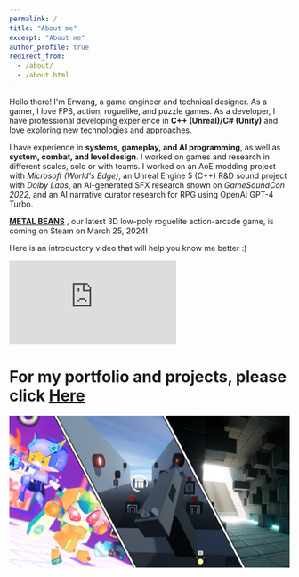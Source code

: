 ```yaml
---
permalink: /
title: "About me"
excerpt: "About me"
author_profile: true
redirect_from: 
  - /about/
  - /about.html
---
```

Hello there! I'm Erwang, a game engineer and technical designer. As a gamer, I love FPS, action, roguelike, and puzzle games. As a developer, I have professional developing experience in **C++ (Unreal)/C# (Unity)** and love exploring new technologies and approaches.

I have experience in **systems, gameplay, and AI programming**, as well as **system, combat, and level design**. I worked on games and research in different scales, solo or with teams. I worked on an AoE modding project with _Microsoft (World's Edge)_, an Unreal Engine 5 (C++) R&D sound project with _Dolby Labs_, an AI-generated SFX research shown on _GameSoundCon 2022_, and an AI narrative curator research for RPG using OpenAI GPT-4 Turbo.

[**METAL BEANS**](https://store.steampowered.com/app/2792960/METAL_BEANS/ "METAL BEANS on Steam") , our latest 3D low-poly roguelite action-arcade game, is coming on Steam on March 25, 2024!

Here is an introductory video that will help you know me better :)

<div style="max-width: 680px; margin-bottom: 0.6rem;"><iframe src="https://www.youtube.com/embed/Ui46E8ljEmQ" title="YouTube video player" frameborder="0" allow="accelerometer; autoplay; clipboard-write; encrypted-media; gyroscope; picture-in-picture" allowfullscreen></iframe></div>


For my portfolio and projects, please click [Here](http://ccd729.github.io/projects "CCD729's Projects") 
======

<div style="max-width: 680px; margin-bottom: 0.6rem;"><a href="http://ccd729.github.io/projects"><img src="/images/projects.png" alt="Projects"></a></div>
